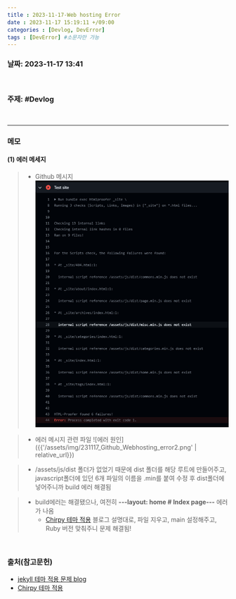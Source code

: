 ```yaml
---
title : 2023-11-17-Web hosting Error
date : 2023-11-17 15:19:11 +/09:00
categories : [Devlog, DevError]
tags : [DevError] #소문자만 가능
---
```


### 날짜: 2023-11-17 13:41
&nbsp;

### 주제: #Devlog 

&nbsp;

----

### 메모

#### (1) 에러 메세지
> - Github 메시지
> ![에러 원인](/assets/img/231117_Github_Webhosting_error1.png)


> - 에러 메시지 관련 파일
> ![에러 원인]({{'/assets/img/231117_Github_Webhosting_error2.png' | relative_url}})


> - /assets/js/dist 폴더가 없었기 때문에 dist 폴더를 해당 루트에 만들어주고, javascript폴더에 있던 6개 파일의 이름을 .min를 붙여 수정 후 dist폴더에 넣어주니까 build 에러 해결됨

> - build에러는 해결됐으나, 여전히 **---layout: home # Index page---** 에러가 나옴
> 	- [Chirpy 테마 적용](https://velog.io/@hashnsalt/Github-Blog-%EB%A7%8C%EB%93%A4%EA%B8%B0-2) 블로그 설명대로, 파일 지우고, main 설정해주고, Ruby 버전 맞춰주니 문제 해결됨!

&nbsp;

### 출처(참고문헌)
* [jekyll 테마 적용 문제 blog](https://velog.io/@lzlko/github-%EB%B8%94%EB%A1%9C%EA%B7%B8)
* [Chirpy 테마 적용](https://velog.io/@hashnsalt/Github-Blog-%EB%A7%8C%EB%93%A4%EA%B8%B0-2)

&nbsp;







